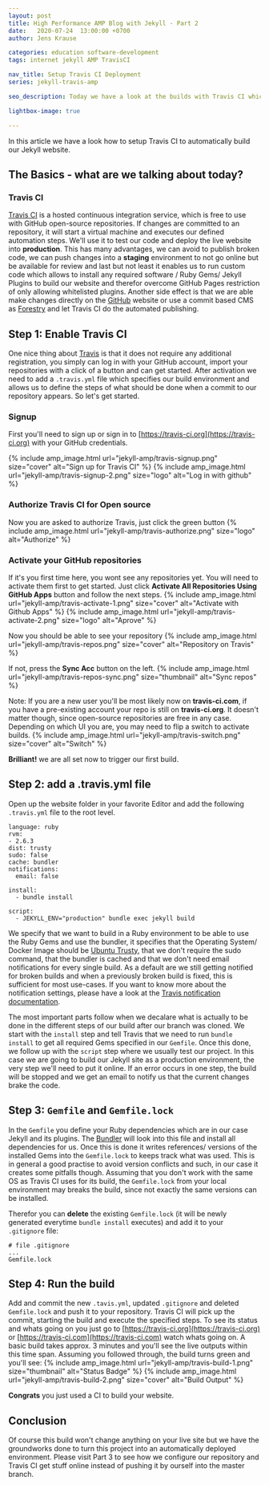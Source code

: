 ```yaml
---
layout: post
title: High Performance AMP Blog with Jekyll - Part 2
date:   2020-07-24  13:00:00 +0700
author: Jens Krause

categories: education software-development
tags: internet jekyll AMP TravisCI

nav_title: Setup Travis CI Deployment
series: jekyll-travis-amp

seo_description: Today we have a look at the builds with Travis CI which enables us later on to use custom Plugins together with Github pages. In this series I'll show how to setup a high performance, mobile friendly AMP Blog with custom gems. 

lightbox-image: true

---
```


In this article we have a look how to setup Travis CI to automatically build our Jekyll website.

<!--more-->

## The Basics - what are we talking about today?

### Travis CI
[Travis CI](https://travis-ci.org) is a hosted continuous integration service, which is free to use with GitHub open-source repositories. If changes are committed to an repository, it will start a virtual machine and executes our defined automation steps. We'll use it to test our code and deploy the live website into **production**. This has many advantages, we can avoid to publish broken code, we can push changes into a **staging** environment to not go online but be available for review and last but not least it enables us to run custom code which allows to install any required software / Ruby Gems/ Jekyll Plugins to build our website and therefor overcome GitHub Pages restriction of only allowing whitelisted plugins. Another side effect is that we are able make changes directly on the [GitHub](https://github.com) website or use a commit based CMS as [Forestry](https://forestry.io/) and let Travis CI do the automated publishing.

## Step 1: Enable Travis CI

One nice thing about [Travis](https://travis-ci.org) is that it does not require any additional registration, you simply can log in with your GitHub account, import your repositories with a click of a button and can get started. After activation we need to add a `.travis.yml` file which specifies our build environment and allows us to define the steps of what should be done when a commit to our repository appears. So let's get started.

### Signup

First you'll need to sign up or sign in to [https://travis-ci.org](https://travis-ci.org) with your GitHub credentials.

{% include amp_image.html url="jekyll-amp/travis-signup.png" size="cover" alt="Sign up for Travis CI" %}
{% include amp_image.html url="jekyll-amp/travis-signup-2.png" size="logo" alt="Log in with github" %}

### Authorize Travis CI for Open source

Now you are asked to authorize Travis, just click the green button
{% include amp_image.html url="jekyll-amp/travis-authorize.png" size="logo" alt="Authorize" %}

### Activate your GitHub repositories

If it's you first time here, you wont see any repositories yet. You will need to activate them first to get started. Just click **Activate All Repositories Using GitHub Apps** button and follow the next steps.
{% include amp_image.html url="jekyll-amp/travis-activate-1.png" size="cover" alt="Activate with Github Apps" %}
{% include amp_image.html url="jekyll-amp/travis-activate-2.png" size="logo" alt="Aprove" %}

Now you should be able to see your repository
{% include amp_image.html url="jekyll-amp/travis-repos.png" size="cover" alt="Repository on Travis" %}

If not, press the **Sync Acc** button on the left.
{% include amp_image.html url="jekyll-amp/travis-repos-sync.png" size="thumbnail" alt="Sync repos" %}

Note: If you are a new user you'll be most likely now on **travis-ci.com**, if you have a pre-existing account your repo is still on **travis-ci.org**. It doesn't matter though, since open-source repositories are free in any case.
Depending on which UI you are, you may need to flip a switch to activate builds.
{% include amp_image.html url="jekyll-amp/travis-switch.png" size="cover" alt="Switch" %}

**Brilliant!** we are all set now to trigger our first build.

## Step 2: add a .travis.yml file

Open up the website folder in your favorite Editor and add the following `.travis.yml` file to the root level.

```
language: ruby
rvm:
- 2.6.3
dist: trusty
sudo: false
cache: bundler
notifications:
  email: false

install:
  - bundle install

script:
  - JEKYLL_ENV="production" bundle exec jekyll build
```

We specify that we want to build in a Ruby environment to be able to use the Ruby Gems and use the bundler, it specifies that the Operating System/ Docker Image should be [Ubuntu Trusty](https://docs.travis-ci.com/user/reference/trusty/), that we don't require the sudo command, that the bundler is cached and that we don't need email notifications for every single build.
As a default are we still getting notified for broken builds and when a previously broken build is fixed, this is sufficient for most use-cases. If you want to know more about the notification settings, please have a look at the [Travis notification documentation](https://docs.travis-ci.com/user/notifications/#Configuring-email-notifications).

The most important parts follow when we decalare what is actually to be done in the different steps of our build after our branch was cloned. We start with the `install` step and tell Travis that we need to run `bundle install` to get all required Gems specified in our `Gemfile`. Once this done, we follow up with the `script` step where we usually test our project. In this case we are going to build our Jekyll site as a production environment, the very step we'll need to put it online. If an error occurs in one step, the build will be stopped and we get an email to notify us that the current changes brake the code.

## Step 3: `Gemfile` and `Gemfile.lock`

In the `Gemfile` you define your Ruby dependencies which are in our case Jekyll and its plugins. The [Bundler](https://bundler.io/gemfile.html) will look into this file and install all dependencies for us. Once this is done it writes references/ versions of the installed Gems into the `Gemfile.lock` to keeps track what was used. This is in general a good practise to avoid version conflicts and such, in our case it creates some pitfalls though. Assuming that you don't work with the same OS as Travis CI uses for its build, the `Gemfile.lock` from your local environment may breaks the build, since not exactly the same versions can be installed.

Therefor you can **delete** the existing `Gemfile.lock` (it will be newly generated everytime `bundle install` executes) and add it to your `.gitignore` file:
```
# file .gitignore
...
Gemfile.lock
```

## Step 4: Run the build

Add and commit the new `.tavis.yml`, updated `.gitignore` and deleted `Gemfile.lock` and push it to your repository. Travis CI will pick up the commit, starting the build and execute the specified steps. To see its status and whats going on you just go to [https://travis-ci.org](https://travis-ci.org) or [https://travis-ci.com](https://travis-ci.com) watch whats going on. A basic build takes approx. 3 minutes and you'll see the live outputs within this time span. Assuming you followed through, the build turns green and you'll see:
{% include amp_image.html url="jekyll-amp/travis-build-1.png" size="thumbnail" alt="Status Badge" %}
{% include amp_image.html url="jekyll-amp/travis-build-2.png" size="cover" alt="Build Output" %}

**Congrats** you just used a CI to build your website. 

## Conclusion

Of course this build won't change anything on your live site but we have the groundworks done to turn this project into an automatically deployed environment. Please visit Part 3 to see how we configure our repository and Travis CI get stuff online instead of pushing it by ourself into the master branch. 

